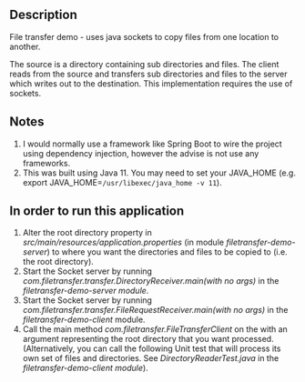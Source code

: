 <h2>Description</h2>

File transfer demo - uses java sockets to copy files from one location to another.

The source is a directory containing sub directories and files. The client reads from the source and transfers sub directories and files to the server which writes out to the destination. This implementation requires the use of sockets.

<h2>Notes</h2>

1. I would normally use a framework like Spring Boot to wire the project using dependency injection, however the advise is not use any frameworks.
2. This was built using Java 11. You may need to set your JAVA_HOME (e.g. export JAVA_HOME=`/usr/libexec/java_home -v 11`).

<h2>In order to run this application</h2>


1. Alter the root directory property in <i>src/main/resources/application.properties</i> (in module <i>filetransfer-demo-server</i>) to where you want the directories and files to be copied to (i.e. the root directory).
2. Start the Socket server by running <i>com.filetransfer.transfer.DirectoryReceiver.main(with no args)</i> in the <i>filetransfer-demo-server module</i>.
3. Start the Socket server by running <i>com.filetransfer.transfer.FileRequestReceiver.main(with no args)</i> in the <i>filetransfer-demo-client</i> module.
4. Call the main method <i>com.filetransfer.FileTransferClient</i> on the with an argument representing the root directory that you want processed. (Alternatively, you can call the following Unit test that will process its own set of files and directories. See <i>DirectoryReaderTest.java</i> in the <i>filetransfer-demo-client module</i>).